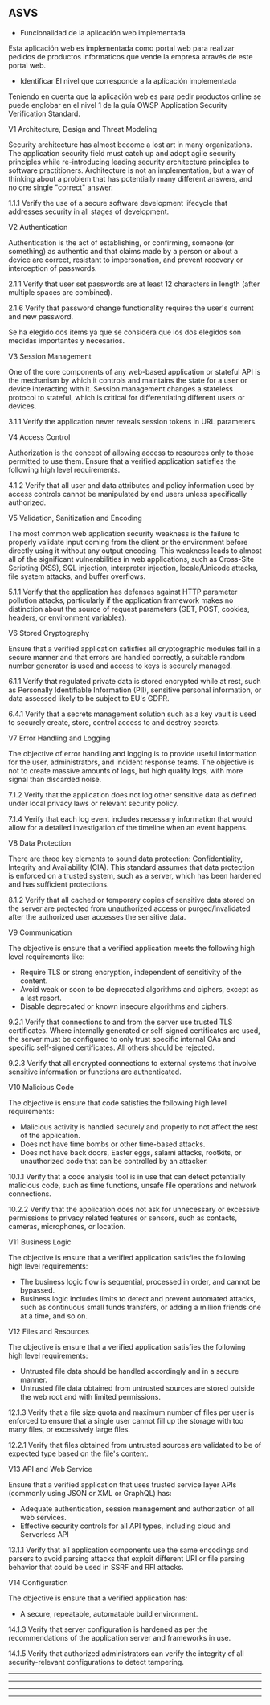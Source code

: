 ## ASVS



- Funcionalidad de la aplicación web implementada

Esta aplicación web es implementada como portal web para realizar pedidos de productos informaticos que vende la empresa através de este portal web.

- Identificar El nivel que corresponde a la aplicación implementada

Teniendo en cuenta que la aplicación web es para pedir productos online se puede englobar en el nivel 1 de la guía OWSP Application Security Verification Standard.



V1 Architecture, Design and Threat Modeling

Security architecture has almost become a lost art in many organizations. The application security field must catch up and adopt agile security  principles while re-introducing leading security architecture principles to software practitioners. Architecture is not an implementation, but a way of thinking about a problem that has potentially many different answers, and no one single "correct" answer. 

1.1.1 Verify the use of a secure software development lifecycle that addresses security in all stages of development. 



V2 Authentication 

Authentication is the act of establishing, or confirming, someone (or something) as authentic and that claims  made by a person or about a device are correct, resistant to impersonation, and prevent recovery or interception of passwords. 

2.1.1 Verify that user set passwords are at least 12 characters in length (after multiple spaces are combined). 

2.1.6 Verify that password change functionality requires the user's current and new password. 

Se ha elegido dos items ya que se considera que los dos elegidos son medidas importantes y necesarios.



V3 Session Management

One of the core components of any web-based application or stateful API is the mechanism by which it controls and maintains the state for a user or device interacting with it. Session management changes a stateless protocol to stateful, which is critical for differentiating different users or devices.

3.1.1 Verify the application never reveals session tokens in URL parameters. 



V4 Access Control

Authorization is the concept of allowing access to resources only to those permitted to use them. Ensure that a verified application satisfies the following high level requirements.

4.1.2 Verify that all user and data attributes and policy information used by access 
controls cannot be manipulated by end users unless specifically authorized. 



V5 Validation, Sanitization and Encoding

The most common web application security weakness is the failure to properly validate input coming from the client or the environment before directly using it without any output encoding. This weakness leads to almost all of the significant vulnerabilities in web applications, such as Cross-Site Scripting (XSS), SQL injection, interpreter injection, locale/Unicode attacks, file system attacks, and buffer overflows.

5.1.1 Verify that the application has defenses against HTTP parameter pollution 
attacks, particularly if the application framework makes no distinction about the source of request parameters (GET, POST, cookies, headers, or environment variables).



V6 Stored Cryptography

Ensure that a verified application satisfies all cryptographic modules fail in a secure manner and that errors are handled correctly, a suitable random number generator is used and access to keys is securely managed.

6.1.1 Verify that regulated private data is stored encrypted while at rest, such as Personally Identifiable Information (PII), sensitive personal information, or data assessed likely to be subject to EU's GDPR.

6.4.1 Verify that a secrets management solution such as a key vault is used to securely create, store, control access to and destroy secrets.



V7 Error Handling and Logging

The objective of error handling and logging is to provide useful information for the user, 
administrators, and incident response teams. The objective is not to create massive amounts of logs, but high quality logs, with more signal than discarded noise.

7.1.2 Verify that the application does not log other sensitive data as defined under local privacy laws or relevant security policy.

7.1.4 Verify that each log event includes necessary information that would allow for a detailed investigation of the timeline when an event happens.



V8 Data Protection

There are three key elements to sound data protection: Confidentiality, Integrity and Availability (CIA). This standard assumes that data protection is enforced on a trusted system, such as a server, which has been hardened and has sufficient protections.

8.1.2 Verify that all cached or temporary copies of sensitive data stored on the server are protected from unauthorized access or purged/invalidated after the authorized user accesses the sensitive data. 



V9 Communication 

The objective is ensure that a verified application meets the following high level requirements like: 

- Require TLS or strong encryption, independent of sensitivity of the content. 
- Avoid weak or soon to be deprecated algorithms and ciphers, except as a last resort.
- Disable deprecated or known insecure algorithms and ciphers.

9.2.1 Verify that connections to and from the server use trusted TLS certificates. Where internally generated or self-signed certificates are used, the server must be configured to only trust specific internal CAs and specific self-signed certificates. All others should be rejected.

9.2.3 Verify that all encrypted connections to external systems that involve sensitive information or functions are authenticated.



V10 Malicious Code

The objective is ensure that code satisfies the following high level requirements:

- Malicious activity is handled securely and properly to not affect the rest of the application.
- Does not have time bombs or other time-based attacks. 
- Does not have back doors, Easter eggs, salami attacks, rootkits, or unauthorized code that can be controlled by an attacker.

10.1.1 Verify that a code analysis tool is in use that can detect potentially malicious code, such as time functions, unsafe file operations and network connections.

10.2.2 Verify that the application does not ask for unnecessary or excessive permissions to privacy related features or sensors, such as contacts, cameras, microphones, or location. 



V11 Business Logic

The objective is ensure that a verified application satisfies the following high level requirements:

- The business logic flow is sequential, processed in order, and cannot be bypassed. 
- Business logic includes limits to detect and prevent automated attacks, such as continuous small funds transfers, or adding a million friends one at a time, and so on.



V12 Files and Resources 

The objective is ensure that a verified application satisfies the following high level requirements:

- Untrusted file data should be handled accordingly and in a secure manner. 
- Untrusted file data obtained from untrusted sources are stored outside the web root and with limited permissions.

12.1.3 Verify that a file size quota and maximum number of files per user is enforced to ensure that a single user cannot fill up the storage with too many files, or excessively large files.

12.2.1 Verify that files obtained from untrusted sources are validated to be of expected type based on the file's content. 



V13 API and Web Service 

Ensure that a verified application that uses trusted service layer APIs (commonly using JSON or XML or GraphQL) has: 

- Adequate authentication, session management and authorization of all web services. 
- Effective security controls for all API types, including cloud and Serverless API

13.1.1 Verify that all application components use the same encodings and parsers to avoid parsing attacks that exploit different URI or file parsing behavior that could be used in SSRF and RFI attacks. 



V14 Configuration

The objective is ensure that a verified application has:

- A secure, repeatable, automatable build environment.

14.1.3 Verify that server configuration is hardened as per the recommendations of the application server and frameworks in use. 

14.1.5 Verify that authorized administrators can verify the integrity of all security-relevant configurations to detect tampering. 



---

---

---

---

